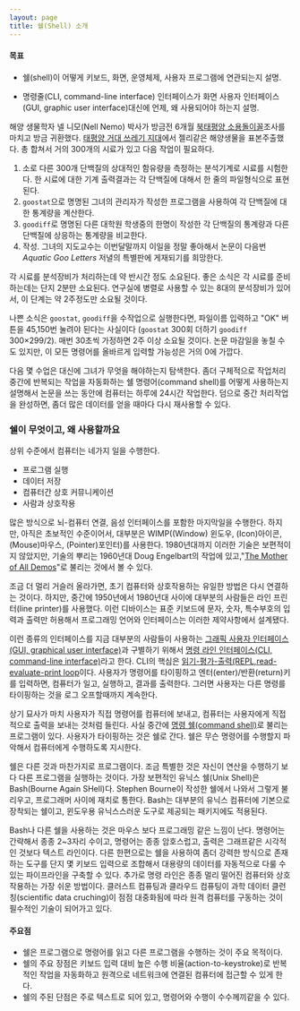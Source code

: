 ```yaml
---
layout: page
title: 쉘(Shell) 소개
---
```

<div class="objectives" markdown="1">

#### 목표
*   쉘(shell)이 어떻게 키보드, 화면, 운영체제, 사용자 프로그램에 연관되는지 설명.

*   명령줄(CLI, command-line interface) 인터페이스가 화면 사용자 인터페이스(GUI, graphic user interface)대신에 언제, 왜 사용되어야 하는지 설명.

</div>

해양 생물학자 넬 니모(Nell Nemo) 박사가 방금전 6개월 [북태평양 소용돌이꼴](http://en.wikipedia.org/wiki/North_Pacific_Gyre)조사를 마치고 방금 귀환했다.
[태평양 거대 쓰레기 지대](http://en.wikipedia.org/wiki/Great_Pacific_Garbage_Patch)에서 젤리같은 해양생물을 표본주출했다.
총 합쳐서 거의 300개의 시료가 있고 다음 작업이 필요하다.

1.  소로 다른 300개 단백질의 상대적인 함유량을 측정하는 분석기계로 시료를 시험한다. 
    한 시료에 대한 기계 출력결과는 각 단백질에 대해서 한 줄의 파일형식으로 표현된다.
2.  `goostat`으로 명명된 그녀의 관리자가 작성한 프로그램을 사용하여 각 단백질에 대한 통계량을 계산한다.
3.  `goodiff`로 명명된 다른 대학원 학생중의 한명이 작성한 각 단백질의 통계량과 다른 단백질에 상응하는 통계량을 비교한다.
4.  작성. 그녀의 지도교수는 이번달말까지 이일을 정말 좋아해서 논문이 다음번 *Aquatic Goo Letters* 저녈의 특별판에 게재되기를 희망한다.

각 시료를 분석장비가 처리하는데 약 반시간 정도 소요된다. 좋은 소식은 각 시료를 준비하는데는 단지 2분만 소요된다. 연구실에 병렬로 사용할 수 있는 8대의 분석장비가 있어서, 이 단계는 약 2주정도만 소요될 것이다.

나쁜 소식은 `goostat`, `goodiff`을 수작업으로 실행한다면, 파일이름 입력하고 "OK" 버튼을 45,150번 눌려야 된다는 사실이다 (`goostat` 300회 더하기 `goodiff` 300×299/2). 매번 30초씩 가정하면 2주 이상 소요될 것이다.
  논문 마감일을 놓칠 수도 있지만, 이 모든 명령어를 올바르게 입력할 가능성은 거의 0에 가깝다.

다음 몇 수업은 대신에 그녀가 무엇을 해야하는지 탐색한다. 좀더 구체적으로 작업처리 중간에 반복되는 작업을 자동화하는 쉘 명령어(command shell)를 어떻게 사용하는지 설명해서 논문을 쓰는 동안에 컴퓨터는 하루에 24시간 작업한다. 덤으로 중간 처리작업을 완성하면, 좀더 많은 데이터를 얻을 때마다 다시 재사용할 수 있다.

### 쉘이 무엇이고, 왜 사용할까요

상위 수준에서 컴퓨터는 네가지 일을 수행한다.

-   프로그램 실행
-   데이터 저장
-   컴퓨터간 상호 커뮤니케이션
-   사람과 상호작용

많은 방식으로 뇌-컴퓨터 연결, 음성 인터페이스를 포함한 마지막일을 수행한다.
  하지만, 아직은 초보적인 수준이어서, 대부분은 WIMP((Window) 윈도우, (Icon)아이콘, (Mouse)마우스, (Pointer)포인터)를 사용한다. 1980년대까지 이러한 기술은 보편적이지 않았지만, 기술의 뿌리는 1960년대 Doug Engelbart의 작업에 있고,"[The Mother of All Demos](http://www.youtube.com/watch?v=a11JDLBXtPQ)"로 불리는 것에서 볼 수 있다.

조금 더 멀리 거슬러 올라가면, 초기 컴퓨터와 상호작용하는 유일한 방법은 다시 연결하는 것이다.
  하지만, 중간에 1950년에서 1980년대 사이에 대부분의 사람들은 라인 프린터(line printer)를 사용했다. 이런 디바이스는 표준 키보드에 문자, 숫자, 특수부호의 입력과 출력만 허용해서 프로그래밍 언어와 인터페이스는 이러한 제약사항에서 설계됐다.

이런 종류의 인터페이스를 지금 대부분의 사람들이 사용하는 [그래픽 사용자 인터페이스(GUI, graphical user interface)](../../gloss.html#graphical-user-interface)과 구별하기 위해서 [명령 라인 인터페이스(CLI, command-line interface)](../../gloss.html#command-line-interface)라고 한다.
CLI의 핵심은 [읽기-평가-출력(REPL,read-evaluate-print loop](../../gloss.html#read-eval-print-loop)이다. 사용자가 명령어를 타이핑하고 엔터(enter)/반환(return)키를 입력하면, 컴퓨터가 일고, 실행하고, 결과를 출력한다. 그러면 사용자는 다른 명령를 타이핑하는 것을 로그 오프할때까지 계속한다.

상기 묘사가 마치 사용자가 직접 명령어를 컴퓨터에 보내고, 컴퓨터는 사용자에게 직접적으로 출력을 보내는 것처럼 들린다. 사실 중간에 [명령 쉘(command shell)](../../gloss.html#shell)로 불리는 프로그램이 있다.
  사용자가 타이핑하는 것은 쉘로 간다. 쉘은 무슨 명령어를 수행할지 파악해서 컴퓨터에게 수행하도록 지시한다.

쉘은 다른 것과 마찬가지로 프로그램이다. 조금 특별한 것은 자신이 연산을 수행하기 보다 다른 프로그램을 실행하는 것이다. 가장 보편적인 유닉스 쉘(Unix Shell)은 Bash(Bourne Again SHell)다. Stephen Bourne이 작성한 쉘에서 나와서 그렇게 불리우고, 프로그래머 사이에 재치로 통한다. Bash는 대부분의 유닉스 컴퓨터에 기본으로 장착되는 쉘이고, 윈도우용 유닉스스러운 도구로 제공되는 패키지에도 적용된다.

Bash나 다른 쉘을 사용하는 것은 마우스 보다 프로그래밍 같은 느낌이 난다. 명령어는 간략해서 종종 2~3자리 수이고, 명령어는 종종 암호스럽고, 출력은 그래프같은 시각적인 것보다 텍스트 라인이다. 다른 한편으로는 쉘을 사용하여 좀더 강력한 방식으로 존재하는 도구를 단지 몇 키보드 입력으로 조합해서
  대용량의 데이터를 자동적으로 다룰 수 있는 파이프라인을 구축할 수 있다. 추가로 명령 라인은 종종 멀리 떨어진 컴퓨터와 상호작용하는 가장 쉬운 방법이다.
  클러스트 컴퓨팅과 클라우드 컴퓨팅이 과학 데이터 클런칭(scientific data cruching)이 점점 대중화됨에 따라 원격 컴퓨터를 구동하는 것이 필수적인 기술이 되어가고 있다.

<div class="keypoints" markdown="1">

#### 주요점
*   쉘은 프로그램으로 명령어를 읽고 다른 프로그램을 수행하는 것이 주요 목적이다.
*   쉘의 주요 장점은 키보드 입력 대비 높은 수행 비율(action-to-keystroke)로 반복적인 작업을 자동화하고 원격으로 네트워크에 연결된 컴퓨터에 접근할 수 있게 한다.
*   쉘의 주된 단점은 주로 텍스트로 되어 있고, 명령어와 수행이 수수께끼같을 수 있다.

</div>
